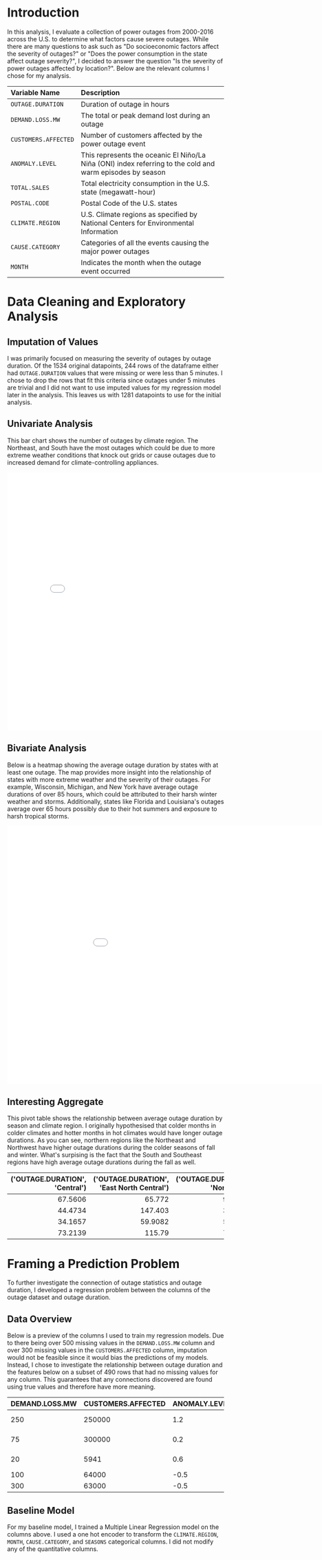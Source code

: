 # Introduction
In this analysis, I evaluate a collection of power outages from 2000-2016 across the U.S. to determine what factors cause severe outages. While there are many questions to ask such as "Do socioeconomic factors affect the severity of outages?" or "Does the power consumption in the state affect outage severity?", I decided to answer the question "Is the severity of power outages affected by location?". Below are the relevant columns I chose for my analysis.

| Variable Name | Description |
| :---          | :---------- |
| `OUTAGE.DURATION` | Duration of outage in hours |
| `DEMAND.LOSS.MW` | The total or peak demand lost during an outage |
| `CUSTOMERS.AFFECTED` | Number of customers affected by the power outage event |
| `ANOMALY.LEVEL` | This represents the oceanic El Niño/La Niña (ONI) index referring to the cold and warm episodes by season |
| `TOTAL.SALES` | Total electricity consumption in the U.S. state (megawatt-hour) |
| `POSTAL.CODE` | Postal Code of the U.S. states |
| `CLIMATE.REGION` | U.S. Climate regions as specified by National Centers for Environmental Information |
| `CAUSE.CATEGORY` | Categories of all the events causing the major power outages |
| `MONTH` | Indicates the month when the outage event occurred |

# Data Cleaning and Exploratory Analysis

## Imputation of Values
I was primarily focused on measuring the severity of outages by outage duration. Of the 1534 original datapoints, 244 rows of the dataframe either had `OUTAGE.DURATION` values that were missing or were less than 5 minutes. I chose to drop the rows that fit this criteria since outages under 5 minutes are trivial and I did not want to use imputed values for my regression model later in the analysis. This leaves us with 1281 datapoints to use for the initial analysis.

## Univariate Analysis
This bar chart shows the number of outages by climate region. The Northeast, and South have the most outages which could be due to more extreme weather conditions that knock out grids or cause outages due to increased demand for climate-controlling appliances.
 <iframe
 src="plots/region_outages.html"
 width="800"
 height="600"
 frameborder="0"
 ></iframe>

## Bivariate Analysis
Below is a heatmap showing the average outage duration by states with at least one outage. The map provides more insight into the relationship of states with more extreme weather and the severity of their outages. For example, Wisconsin, Michigan, and New York have average outage durations of over 85 hours, which could be attributed to their harsh winter weather and storms. Additionally, states like Florida and Louisiana's outages average over 65 hours possibly due to their hot summers and exposure to harsh tropical storms.

 <iframe
 src="plots/states.html"
 width="1000"
 height="600"
 frameborder="0"
 ></iframe>

## Interesting Aggregate
This pivot table shows the relationship between average outage duration by season and climate region. I originally hypothesised that colder months in colder climates and hotter months in hot climates would have longer outage durations. As you can see, northern regions like the Northeast and Northwest have higher outage durations during the colder seasons of fall and winter. What's surpising is the fact that the South and Southeast regions have high average outage durations during the fall as well.

| ('OUTAGE.DURATION', 'Central') | ('OUTAGE.DURATION', 'East North Central') | ('OUTAGE.DURATION', 'Northeast') | ('OUTAGE.DURATION', 'Northwest') | ('OUTAGE.DURATION', 'South') | ('OUTAGE.DURATION', 'Southeast') | ('OUTAGE.DURATION', 'Southwest') | ('OUTAGE.DURATION', 'West') | ('OUTAGE.DURATION', 'West North Central') |
|------------:|------------:|------------:|------------:|------------:|------------:|------------:|------------:|------------:|
|                         67.5606 |                                     65.772 |                          93.1744 |                          40.4548 |                      106.331 |                          62.1304 |                          11.6857 |                      27.0896 |                                  1.39167 |
|                         44.4734 |                                    147.403 |                          39.8406 |                          13.7667 |                       27.458 |                          33.9304 |                          12.9403 |                      30.3234 |                                  0.933333 |
|                         34.1657 |                                     59.9082 |                          56.8113 |                          17.3439 |                       36.2646 |                          36.6167 |                          83.6962 |                      12.0482 |                                  1.42143 |
|                         73.2139 |                                    115.79  |                          74.2989 |                          43.8083 |                       68.1231 |                          24.9246 |                           9.48406 |                      46.0239 |                                 86       |


# Framing a Prediction Problem
To further investigate the connection of outage statistics and outage duration, I developed a regression problem between the columns of the outage dataset and outage duration. 

## Data Overview
Below is a preview of the columns I used to train my regression models. Due to there being over 500 missing values in the `DEMAND.LOSS.MW` column and over 300 missing values in the `CUSTOMERS.AFFECTED` column, imputation would not be feasible since it would bias the predictions of my models. Instead, I chose to investigate the relationship between outage duration and the features below on a subset of 490 rows that had no missing values for any column. This guarantees that any connections discovered are found using true values and therefore have more meaning.

| DEMAND.LOSS.MW | CUSTOMERS.AFFECTED | ANOMALY.LEVEL | TOTAL.SALES | CLIMATE.REGION     | MONTH | CAUSE.CATEGORY     | SEASONS |
|----------------|--------------------|----------------|-------------|--------------------|--------|---------------------|----------|
| 250            | 250000             | 1.2            | 5970339     | East North Central | 7      | severe weather      | Summer   |
| 75             | 300000             | 0.2            | 5607498     | East North Central | 6      | severe weather      | Summer   |
| 20             | 5941               | 0.6            | 5599486     | East North Central | 3      | intentional attack  | Spring   |
| 100            | 64000              | -0.5           | 7278927     | Central            | 4      | severe weather      | Spring   |
| 300            | 63000              | -0.5           | 7278927     | Central            | 4      | severe weather      | Spring   |

## Baseline Model
For my baseline model, I trained a Multiple Linear Regression model on the columns above. I used a one hot encoder to transform the `CLIMATE.REGION`, `MONTH`, `CAUSE.CATEGORY`, and `SEASONS` categorical columns. I did not modify any of the quantitative columns.